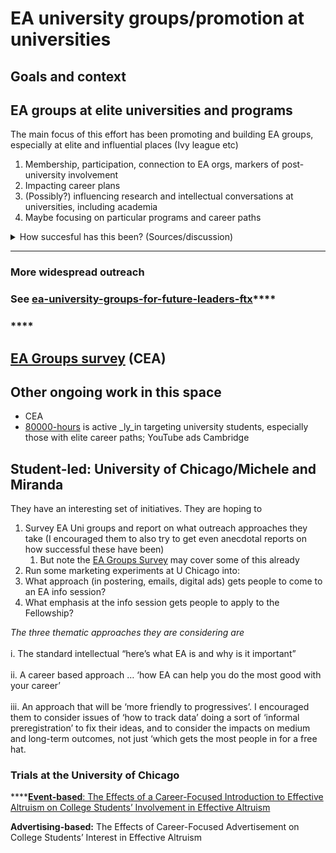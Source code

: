 # EA university groups/promotion at universities

## Goals and context

## **EA groups at elite universities and programs**

The main focus of this effort has been promoting and building EA groups, especially at  elite and influential places (Ivy league etc)

1. Membership, participation, connection to EA orgs, markers of post-university involvement
2. Impacting career plans
3. (Possibly?) influencing research and intellectual conversations at universities, including academia
4. Maybe focusing on particular programs and career paths

<details>

<summary>How succesful has this been? (Sources/discussion)</summary>

See:&#x20;

* EA Groups survey
* Rethink Priorities (ongoing?) survey on awareness of EA at universities
* EA Survey on '[How people got involved with EA'](https://forum.effectivealtruism.org/posts/tzFcqGmCA6ePeD5wm/ea-survey-2020-how-people-get-involved-in-ea)****

</details>

****

### **More widespread outreach**

### **See** [ea-university-groups-for-future-leaders-ftx](ea-university-groups-for-future-leaders-ftx/ "mention")****

### ****





## &#x20;[EA Groups survey](https://forum.effectivealtruism.org/posts/Q4aF9T5PuBM2akxp6/ea-groups-survey-2020) (CEA)



## Other ongoing work in this space

* CEA
* [80000-hours](80000-hours/ "mention")  is active _ly_in targeting university students, especially those with elite career paths; YouTube ads Cambridge



## Student-led: University of Chicago/Michele and Miranda

They have an interesting set of initiatives. They are hoping to

1. Survey EA Uni groups and report on what outreach approaches they take (I encouraged them to also try to get even anecdotal reports on how successful these have been)
   1. But note the [EA Groups Survey](ea-university-groups.md#undefined) may cover some of this already
2. Run some marketing experiments at U Chicago into:
3. What approach (in postering, emails, digital ads) gets people to come to an EA info session?
4. What emphasis at the info session gets people to apply to the Fellowship?

_The three thematic approaches they are considering are_\
\
i. The standard intellectual “here’s what EA is and why is it important”\
\
ii. A career based approach … ‘how EA can help you do the most good with your career’\
\
iii. An approach that will be ‘more friendly to progressives’. I encouraged them to consider issues of ‘how to track data’ doing a sort of ‘informal preregistration’ to fix their ideas, and to consider the impacts on medium and long-term outcomes, not just ‘which gets the most people in for a free hat.



### Trials at the University of Chicago

****[**Event-based**: The Effects of a Career-Focused Introduction to Effective Altruism on College Students’ Involvement in Effective Altruism](https://docs.google.com/document/d/1ybvPBOBj6Bw\_LfmnlB9Ac4nN9ssuRSiaZmyd66IeK2s/edit?usp=sharing)

**Advertising-based:** The Effects of  Career-Focused Advertisement on College Students’ Interest in Effective Altruism





